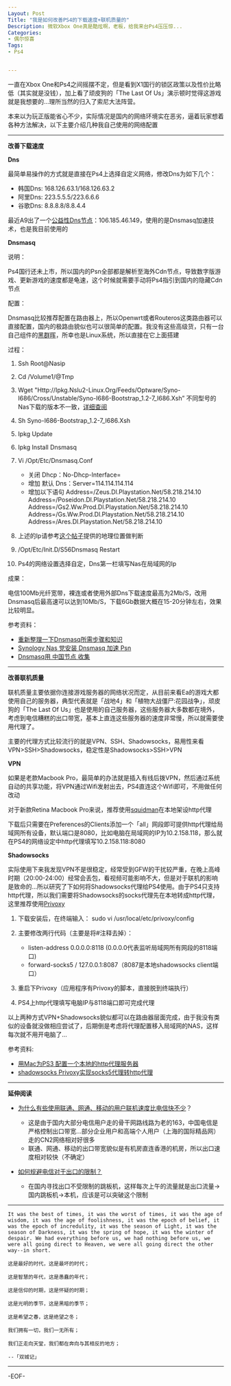 ```yaml
---
Layout: Post
Title: "我是如何改善PS4的下载速度+联机质量的"
Description: 微软Xbox One真是酷炫啊，老板，给我来台Ps4压压惊...
Categories:
- 偶尔惊喜
Tags:
- Ps4


---
```



一直在Xbox One和Ps4之间摇摆不定，但是看到X1国行的锁区政策以及性价比略低（其实就是没钱），加上看了顽皮狗的「The Last Of Us」演示顿时觉得这游戏就是我想要的...理所当然的归入了索尼大法阵营。

本来以为玩正版能省心不少，实际情况是国内的网络环境实在恶劣，逼着玩家想着各种方法解决，以下主要介绍几种我自己使用的网络配置

---

**改善下载速度**


**Dns**

最简单易操作的方式就是直接在Ps4上选择自定义网络，修改Dns为如下几个：

* 韩国Dns: 168.126.63.1/168.126.63.2
* 阿里Dns: 223.5.5.5/223.6.6.6
* 谷歌Dns: 8.8.8.8/8.8.4.4

最近A9出了一个[公益性Dns节点](Http://Bbs.A9Vg.Com/Thread-4423384-1-1.Html)：106.185.46.149，使用的是Dnsmasq加速技术，也是我目前使用的


**Dnsmasq**

说明：

Ps4国行还未上市，所以国内的Psn全部都是解析至海外Cdn节点，导致数字版游戏、更新游戏的速度都是龟速，这个时候就需要手动将Ps4指引到国内的隐藏Cdn节点

配置：

Dnsmasq比较推荐配置在路由器上，所以Openwrt或者Routeros这类路由器可以直接配置，国内的极路由貌似也可以很简单的配置。我没有这些高级货，只有一台自己组件的[黑群晖](http://besteric.com/2014/05/17/make-my-custom-nas/)，所幸也是Linux系统，所以直接在它上面搭建

过程：
    
1. Ssh Root@Nasip
2. Cd /Volume1/@Tmp
3. Wget "Http://Ipkg.Nslu2-Linux.Org/Feeds/Optware/Syno-I686/Cross/Unstable/Syno-I686-Bootstrap_1.2-7_I686.Xsh”
    不同型号的Nas下载的版本不一致，[详细查阅](Http://Forum.Synology.Com/Wiki/Index.Php/Overview_On_Modifying_The_Synology_Server,_Bootstrap,_Ipkg_Etc#Bootstrap)
4. Sh Syno-I686-Bootstrap_1.2-7_I686.Xsh
5. Ipkg Update
6. Ipkg Install Dnsmasq
7. Vi /Opt/Etc/Dnsmasq.Conf
      * 关闭 Dhcp：No-Dhcp-Interface=
      * 增加 默认 Dns：Server=114.114.114.114
      * 增加以下语句
        Address=/Zeus.Dl.Playstation.Net/58.218.214.10
        Address=/Poseidon.Dl.Playstation.Net/58.218.214.10
        Address=/Gs2.Ww.Prod.Dl.Playstation.Net/58.218.214.10
        Address=/Gs.Ww.Prod.Dl.Playstation.Net/58.218.214.10
        Address=/Ares.Dl.Playstation.Net/58.218.214.10 
    
8. 上述的Ip请参考[这个帖子](Http://Bbs.A9Vg.Com/Thread-4255770-1-1.Html)提供的地理位置做判断
9. /Opt/Etc/Init.D/S56Dnsmasq Restart
10. Ps4的网络设置选择自定，Dns第一栏填写Nas在局域网的Ip

成果：

电信100Mb光纤宽带，裸连或者使用外部Dns下载速度最高为2Mb/S，改用Dnsmasq后最高速可以达到10Mb/S，下载6Gb数据大概在15-20分钟左右，效果比较明显。

参考资料：

* [重新整理一下Dnsmasq所需步骤和知识](Http://Bbs.A9Vg.Com/Thread-3476870-1-1.Html)
* [Synology Nas 党安装 Dnsmasq 加速 Psn](Http://Bbs.A9Vg.Com/Forum.Php?Mod=Viewthread&Tid=4139049)
* [Dnsmasq用 中国节点 收集](Http://Bbs.A9Vg.Com/Thread-4255770-1-1.Html)
 



---

**改善联机质量**

联机质量主要依据你连接游戏服务器的网络状况而定，从目前来看Ea的游戏大都使用自己的服务器，典型代表就是「战地4」和「植物大战僵尸:花园战争」，顽皮狗的「The Last Of Us」也是使用的自己服务器，这些服务器大多数都在境外，考虑到电信糟糕的出口带宽，基本上直连这些服务器的速度非常慢，所以就需要使用代理了。

主要的代理方式比较流行的就是VPN、SSH、Shadowsocks，易用性来看VPN>SSH>Shadowsocks，稳定性是Shadowsocks>SSH>VPN

**VPN**

如果是老款Macbook Pro，最简单的办法就是插入有线后拨VPN，然后通过系统自动的共享功能，将VPN通过Wifi发射出去，PS4直连这个Wifi即可，不用做任何改动

对于新款Retina Macbook Pro来说，推荐使用[squidman](http://squidman.net/squidman/)在本地架设http代理

下载后只需要在Preferences的Clients添加一个「all」网段即可提供http代理给局域网所有设备，默认端口是8080，比如电脑在局域网的IP为10.2.158.118，那么就在PS4的网络设定中http代理填写10.2.158.118:8080

**Shadowsocks**

实际使用下来我发现VPN不是很稳定，经常受到GFW的干扰较严重，在晚上高峰时期（20:00-24:00）经常会丢包，看视频可能影响不大，但是对于联机的影响是致命的...所以研究了下如何将Shadowsocks代理给PS4使用。由于PS4只支持http代理，所以我们需要将Shadowsocks的socks代理先在本地转成http代理，这里推荐使用[Privoxy](http://www.privoxy.org/)

1. 下载安装后，在终端输入： sudo vi /usr/local/etc/privoxy/config
2. 主要修改两行代码（主要是将#注释去掉）：
     * listen-address 0.0.0.0:8118 (0.0.0.0代表监听局域网所有网段的8118端口)
     * forward-socks5 / 127.0.0.1:8087（8087是本地shadowsocks client端口）
3. 重启下Privoxy（应用程序有Privoxy的脚本，直接脱到终端执行）

4. PS4上http代理填写电脑IP与8118端口即可完成代理

以上两种方式VPN+Shadowsocks貌似都可以在路由器层面完成，由于我没有类似的设备就没做相应尝试了，后期倒是考虑将代理配置移入局域网的NAS，这样每次就不用开电脑了...

参考资料:

* [用Mac为PS3 配置一个本地的http代理服务器](http://www.douban.com/note/330572002/?type=rec)
* [shadowsocks Privoxy实现socks5代理转http代理](http://www.wllog.net/2014/10/16/1042.html)

---

**延伸阅读**

* [为什么有些使用联通、网通、移动的用户联机速度比电信快不少](http://www.v2ex.com/t/144697)？
    * 这是由于国内大部分电信用户走的骨干网路线路为老的163，中国电信是严格控制出口带宽...部分企业用户和高端个人用户（上海的国际精品网）走的CN2网络相对好很多
    * 联通、网通、移动的出口带宽貌似是有机房直连香港的机房，所以出口速度相对较快（不确定）
    
* [如何规避电信对于出口的限制？](http://www.v2ex.com/go/shadowsocks)
    * 在国内寻找出口不受限制的跳板机，这样每次上午的流量就是出口流量->国内跳板机->本机，应该是可以突破这个限制
    
---


    It was the best of times, it was the worst of times, it was the age of wisdom, it was the age of foolishness, it was the epoch of belief, it was the epoch of incredulity, it was the season of Light, it was the season of Darkness, it was the spring of hope, it was the winter of despair. We had everything before us, we had nothing before us, we were all going direct to Heaven, we were all going direct the other way--in short.
        
    这是最好的时代，这是最坏的时代；

    这是智慧的年代，这是愚蠢的年代；

    这是信仰的时期，这是怀疑的时期；

    这是光明的季节，这是黑暗的季节；

    这是希望之春，这是绝望之冬；

    我们拥有一切，我们一无所有；

    我们正走向天堂，我们都在奔向与其相反的地方； 
    
    --「双城记」
    


---



-EOF-